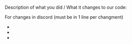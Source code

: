 Description of what you did / What it changes to our code:



For changes in discord (must be in 1 line per changment)

* 

* 

* 
